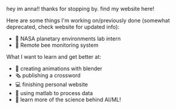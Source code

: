 
hey im anna!! thanks for stopping by. find my website here!


Here are some things I'm working on/previously done (somewhat deprecated, check website for updated info):

- 🚀 NASA planetary environments lab intern 
- 🐝 Remote bee monitoring system 

What I want to learn and get better at:

- 🍩 creating animations with blender 
- 🗞️ publishing a crossword 
- 💻 finishing personal website 
- 🔭 using matlab to process data 
- 🧠 learn more of the science behind AI/ML!
